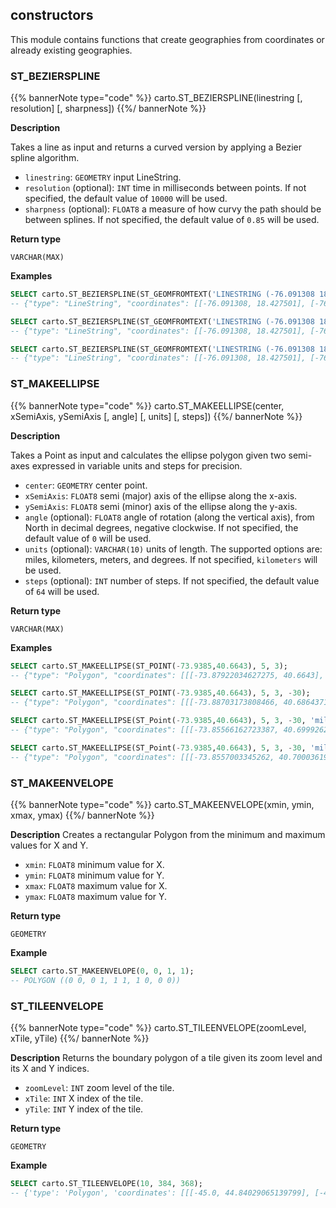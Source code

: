 ## constructors

<div class="badges"><div class="core"></div></div>

This module contains functions that create geographies from coordinates or already existing geographies.


### ST_BEZIERSPLINE

{{% bannerNote type="code" %}}
carto.ST_BEZIERSPLINE(linestring [, resolution] [, sharpness])
{{%/ bannerNote %}}

**Description**

Takes a line as input and returns a curved version by applying a Bezier spline algorithm.

* `linestring`: `GEOMETRY` input LineString.
* `resolution` (optional): `INT` time in milliseconds between points. If not specified, the default value of `10000` will be used.
* `sharpness` (optional): `FLOAT8` a measure of how curvy the path should be between splines. If not specified, the default value of `0.85` will be used.

**Return type**

`VARCHAR(MAX)`

**Examples**

```sql
SELECT carto.ST_BEZIERSPLINE(ST_GEOMFROMTEXT('LINESTRING (-76.091308 18.427501,-76.695556 18.729501,-76.552734 19.40443,-74.61914 19.134789,-73.652343 20.07657,-73.157958 20.210656)'));
-- {"type": "LineString", "coordinates": [[-76.091308, 18.427501], [-76.09134585033101, 18.427508082543092], ...
```

```sql
SELECT carto.ST_BEZIERSPLINE(ST_GEOMFROMTEXT('LINESTRING (-76.091308 18.427501,-76.695556 18.729501,-76.552734 19.40443,-74.61914 19.134789,-73.652343 20.07657,-73.157958 20.210656)'), 10000);
-- {"type": "LineString", "coordinates": [[-76.091308, 18.427501], [-76.09134585033101, 18.427508082543092], ...
```

```sql
SELECT carto.ST_BEZIERSPLINE(ST_GEOMFROMTEXT('LINESTRING (-76.091308 18.427501,-76.695556 18.729501,-76.552734 19.40443,-74.61914 19.134789,-73.652343 20.07657,-73.157958 20.210656)'), 10000, 0.9);
-- {"type": "LineString", "coordinates": [[-76.091308, 18.427501], [-76.09134541990707, 18.42750717125151], ...
```


### ST_MAKEELLIPSE

{{% bannerNote type="code" %}}
carto.ST_MAKEELLIPSE(center, xSemiAxis, ySemiAxis [, angle] [, units] [, steps])
{{%/ bannerNote %}}

**Description**

Takes a Point as input and calculates the ellipse polygon given two semi-axes expressed in variable units and steps for precision.

* `center`: `GEOMETRY` center point.
* `xSemiAxis`: `FLOAT8` semi (major) axis of the ellipse along the x-axis.
* `ySemiAxis`: `FLOAT8` semi (minor) axis of the ellipse along the y-axis.
* `angle` (optional): `FLOAT8` angle of rotation (along the vertical axis), from North in decimal degrees, negative clockwise. If not specified, the default value of `0` will be used.
* `units` (optional): `VARCHAR(10)` units of length. The supported options are: miles, kilometers, meters, and degrees. If not specified, `kilometers` will be used.
* `steps` (optional): `INT` number of steps. If not specified, the default value of `64` will be used.

**Return type**

`VARCHAR(MAX)`

**Examples**

```sql
SELECT carto.ST_MAKEELLIPSE(ST_POINT(-73.9385,40.6643), 5, 3);
-- {"type": "Polygon", "coordinates": [[[-73.87922034627275, 40.6643], [-73.88056149301754, 40.67000644486112], ...
```

```sql
SELECT carto.ST_MAKEELLIPSE(ST_POINT(-73.9385,40.6643), 5, 3, -30);
-- {"type": "Polygon", "coordinates": [[[-73.88703173808466, 40.68643711664552], [-73.89195608204625, 40.69086946050236], ...
```

```sql
SELECT carto.ST_MAKEELLIPSE(ST_Point(-73.9385,40.6643), 5, 3, -30, 'miles');
-- {"type": "Polygon", "coordinates": [[[-73.85566162723387, 40.69992623586439], [-73.86358797643032, 40.707058494394765], ...
```

```sql
SELECT carto.ST_MAKEELLIPSE(ST_Point(-73.9385,40.6643), 5, 3, -30, 'miles', 80);
-- {"type": "Polygon", "coordinates": [[[-73.8557003345262, 40.70003619338248], [-73.86178810440265, 40.705912341919415], ...
```


### ST_MAKEENVELOPE

{{% bannerNote type="code" %}}
carto.ST_MAKEENVELOPE(xmin, ymin, xmax, ymax)
{{%/ bannerNote %}}

**Description**
Creates a rectangular Polygon from the minimum and maximum values for X and Y.

* `xmin`: `FLOAT8` minimum value for X.
* `ymin`: `FLOAT8` minimum value for Y.
* `xmax`: `FLOAT8` maximum value for X.
* `ymax`: `FLOAT8` maximum value for Y.

**Return type**

`GEOMETRY`

**Example**

```sql
SELECT carto.ST_MAKEENVELOPE(0, 0, 1, 1);
-- POLYGON ((0 0, 0 1, 1 1, 1 0, 0 0))
```


### ST_TILEENVELOPE

{{% bannerNote type="code" %}}
carto.ST_TILEENVELOPE(zoomLevel, xTile, yTile)
{{%/ bannerNote %}}

**Description**
Returns the boundary polygon of a tile given its zoom level and its X and Y indices.

* `zoomLevel`: `INT` zoom level of the tile.
* `xTile`: `INT` X index of the tile.
* `yTile`: `INT` Y index of the tile.

**Return type**

`GEOMETRY`

**Example**

```sql
SELECT carto.ST_TILEENVELOPE(10, 384, 368);
-- {'type': 'Polygon', 'coordinates': [[[-45.0, 44.84029065139799], [-45.0, 45.089035564831015], ...
```
